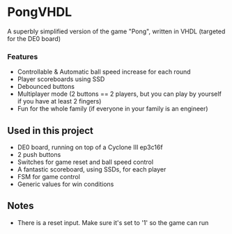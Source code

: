 # PongVHDL
A superbly simplified version of the game "Pong", written in VHDL (targeted for the DE0 board)

### Features
+ Controllable & Automatic ball speed increase for each round
+ Player scoreboards using SSD
+ Debounced buttons
+ Multiplayer mode (2 buttons == 2 players, but you can play by yourself if you have at least 2 fingers)
+ Fun for the whole family (if everyone in your family is an engineer)

## Used in this project
+ DE0 board, running on top of a Cyclone III ep3c16f
+ 2 push buttons
+ Switches for game reset and ball speed control
+ A fantastic scoreboard, using SSDs, for each player
+ FSM for game control
+ Generic values for win conditions

## Notes
+ There is a reset input. Make sure it's set to '1' so the game can run

